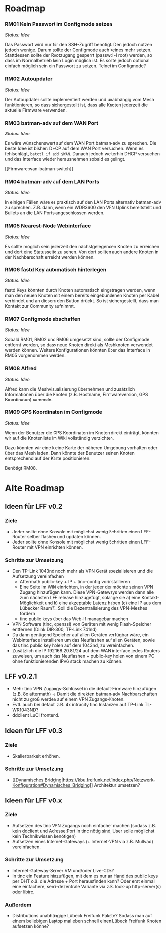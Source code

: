 # Roadmap

### RM01 Kein Passwort im Configmode setzen

*Status: Idee*

Das Passwort wird nur für den SSH-Zugriff benötigt. Den jedoch nutzen jedoch wenige. Darum sollte der Configmode auch keines mehr setzen. Stattdessen sollte der Rootzugang gesperrt (passwd -l root) werden, so dass im Normalbetrieb kein Login möglich ist. Es sollte jedoch optional einfach möglich sein ein Passwort zu setzen. Telnet im Configmode?

### RM02 Autoupdater

*Status: Idee*

Der Autoupdater sollte implementiert werden und unabhängig vom Mesh funktionieren, so dass sichergestellt ist, dass alle Knoten jederzeit die aktuelle Firmware verwenden.

### RM03 batman-adv auf dem WAN Port

*Status: Idee*

Es wäre wünschenswert auf dem WAN Port batman-adv zu sprechen. Die beste Idee ist bisher: DHCP auf dem WAN Port versuchen. Wenn es fehlschlägt, `batctl if add $WAN`. Danach jedoch weiterhin DHCP versuchen und das Interface wieder herausnehmen sobald es gelingt.

[[Firmware:wan-batman-switch]]

### RM04 batman-adv auf dem LAN Ports

*Status: Idee*

In einigen Fällen wäre es praktisch auf den LAN Ports alternativ batman-adv zu sprechen. Z.B. dann, wenn ein WDR3600 den VPN Uplink bereitstellt und Bullets an die LAN Ports angeschlossen werden.

### RM05 Nearest-Node Webinterface

*Status: Idee*

Es sollte möglich sein jederzeit den nächstgelegenden Knoten zu erreichen und dort eine Statusseite zu sehen. Von dort sollten auch andere Knoten in der Nachbarschaft erreicht werden können.

### RM06 fastd Key automatisch hinterlegen

*Status: Idee*

fastd Keys könnten durch Knoten automatisch eingetragen werden, wenn man den neuen Knoten mit einem bereits eingebundenen Knoten per Kabel verbindet und an diesem den Button drückt. So ist sichergestellt, dass man Kontakt zur Community aufnimmt.

### RM07 Configmode abschaffen

*Status: Idee*

Sobald RM01, RM02 und RM06 umgesetzt sind, sollte der Configmode entfernt werden, so dass neue Knoten direkt als Meshknoten verwendet werden können. Weitere Konfigurationen könnten über das Interface in RM05 vorgenommen werden.

### RM08 Alfred

*Status: Idee*

Alfred kann die Meshvisualisierung übernehmen und zusätzlich Informationen über die Knoten (z.B. Hostname, Firmwareversion, GPS Koordinaten) sammeln.

### RM09 GPS Koordinaten im Configmode

*Status: Idee*

Wenn der Benutzer die GPS Koordinaten im Knoten direkt einträgt, könnten wir auf die Knotenliste im Wiki vollständig verzichten. 

Dazu könnten wir eine kleine Karte der näheren Umgebung vorhalten oder über das Mesh laden. Dann könnte der Benutzer seinen Knoten entsprechend auf der Karte positionieren.

Benötigt RM08.

# Alte Roadmap

## Ideen für LFF v0.2

### Ziele

 * Jeder sollte ohne Konsole mit möglichst wenig Schritten einen LFF-Router selber flashen und updaten können.
 * Jeder sollte ohne Konsole mit möglichst wenig Schritten einen LFF-Router mit VPN einrichten können.

### Schritte zur Umsetzung

 * Den TP-Link 1043nd noch mehr als VPN Gerät spezialisieren und die Aufsetzung vereinfachen
   * Aftermath public-key + IP + tinc-config vorinstallieren
   * Eine Seite im Wiki einrichten, in der jeder der möchte seinen VPN Zugang hinzufügen kann. Diese VPN-Gateways werden dann alle zum nächsten LFF release hinzugefügt, solange sie a) eine Kontakt-Möglichkeit und b) eine akzeptable Latenz haben (c) eine IP aus dem Lübecker Raum?). Soll die Dezentralisierung des VPN-Meshes fördern
   * tinc public keys über das Web-If managebar machen
 * VPN Software (tinc, openssl) von Geräten mit wenig Flash-Speicher entfernen (Dlink DIR-300, TP-Link 741nd)
 * Da dann genügend Speicher auf allen Geräten verfügbar wäre, ein Webinterface installieren um das Neuflashen auf allen Geräten, sowie das tinc public key holen auf dem 1043nd, zu vereinfachen.
 * Zusätzlich die IP 192.168.20.81/24 auf dem WAN interface jedes Routers zuweisen, um auch das Neuflashen + public-key holen von einem PC ohne funktionierenden IPv6 stack machen zu können.

## LFF v0.2.1

 * Mehr tinc VPN Zugangs-Schlüssel in die default-Firmware hinzufügen (z.B. 8x aftermath) -> Damit die direkten batman-adv Nachbarschaften nicht zu groß werden auf einem VPN Zugangs-Knoten.
 * Evtl. auch bei default z.B. 4x intracity tinc Instanzen auf TP-Link TL-WR1043ND?
 * ddclient LuCI frontend.

## Ideen für LFF v0.3

### Ziele

 * Skalierbarkeit erhöhen.

### Schritte zur Umsetzung

 * [[Dynamisches Bridging|https://kbu.freifunk.net/index.php/Netzwerk-Konfiguration#Dynamisches_Bridging]] Architektur umsetzen?

## Ideen für LFF v0.x

### Ziele

 * Aufsetzen des tinc VPN Zugangs noch einfacher machen (sodass z.B. kein ddclient und Adresse:Port in tinc nötig sind, User solle möglichst kein Technikwissen benötigen)
 * Aufsetzen eines Internet-Gateways (+ Internet-VPN via z.B. Mullvad) vereinfachen.

### Schritte zur Umsetzung

 * Internet-Gateway-Server VM und/oder Live-CDs?
 * In tinc ein Feature hinzufügen, mit dem es nur an Hand des public keys per DHT o.ä. die Adresse + Port herausfinden kann? Oder erst einmal eine einfachere, semi-dezentrale Variante via z.B. look-up http-server(s) oder libirc.

### Außerdem

 * Distributions unabhängige Lübeck Freifunk Pakete? Sodass man auf einem beliebigen Laptop mal eben schnell einen Lübeck Freifunk Knoten aufsetzen könne?